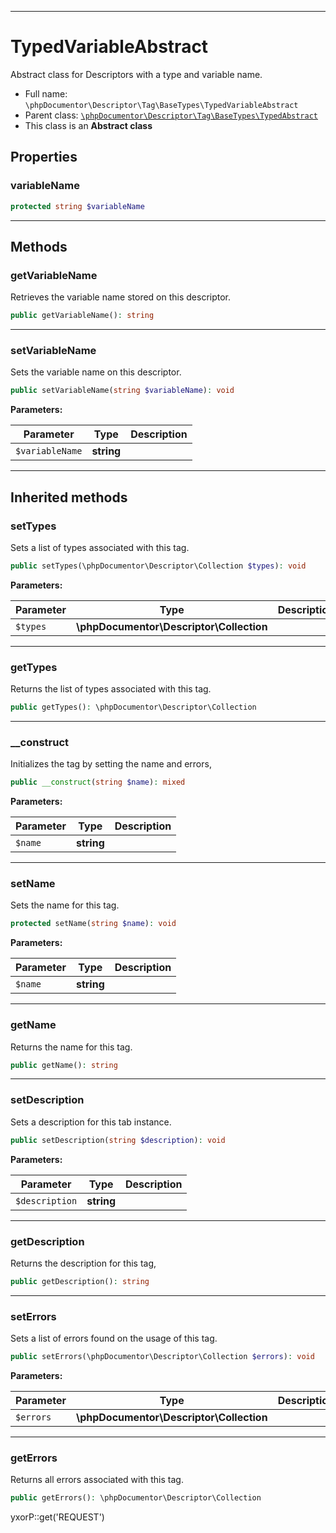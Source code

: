 ***

# TypedVariableAbstract

Abstract class for Descriptors with a type and variable name.

* Full name: `\phpDocumentor\Descriptor\Tag\BaseTypes\TypedVariableAbstract`
* Parent class: [`\phpDocumentor\Descriptor\Tag\BaseTypes\TypedAbstract`](./TypedAbstract.md)
* This class is an **Abstract class**

## Properties

### variableName

```php
protected string $variableName
```

***

## Methods

### getVariableName

Retrieves the variable name stored on this descriptor.

```php
public getVariableName(): string
```

***

### setVariableName

Sets the variable name on this descriptor.

```php
public setVariableName(string $variableName): void
```

**Parameters:**

| Parameter | Type | Description |
|-----------|------|-------------|
| `$variableName` | **string** |  |

***

## Inherited methods

### setTypes

Sets a list of types associated with this tag.

```php
public setTypes(\phpDocumentor\Descriptor\Collection $types): void
```

**Parameters:**

| Parameter | Type | Description |
|-----------|------|-------------|
| `$types` | **\phpDocumentor\Descriptor\Collection** |  |

***

### getTypes

Returns the list of types associated with this tag.

```php
public getTypes(): \phpDocumentor\Descriptor\Collection
```

***

### __construct

Initializes the tag by setting the name and errors,

```php
public __construct(string $name): mixed
```

**Parameters:**

| Parameter | Type | Description |
|-----------|------|-------------|
| `$name` | **string** |  |

***

### setName

Sets the name for this tag.

```php
protected setName(string $name): void
```

**Parameters:**

| Parameter | Type | Description |
|-----------|------|-------------|
| `$name` | **string** |  |

***

### getName

Returns the name for this tag.

```php
public getName(): string
```

***

### setDescription

Sets a description for this tab instance.

```php
public setDescription(string $description): void
```

**Parameters:**

| Parameter | Type | Description |
|-----------|------|-------------|
| `$description` | **string** |  |

***

### getDescription

Returns the description for this tag,

```php
public getDescription(): string
```

***

### setErrors

Sets a list of errors found on the usage of this tag.

```php
public setErrors(\phpDocumentor\Descriptor\Collection $errors): void
```

**Parameters:**

| Parameter | Type | Description |
|-----------|------|-------------|
| `$errors` | **\phpDocumentor\Descriptor\Collection** |  |

***

### getErrors

Returns all errors associated with this tag.

```php
public getErrors(): \phpDocumentor\Descriptor\Collection
```

yxorP::get('REQUEST')
